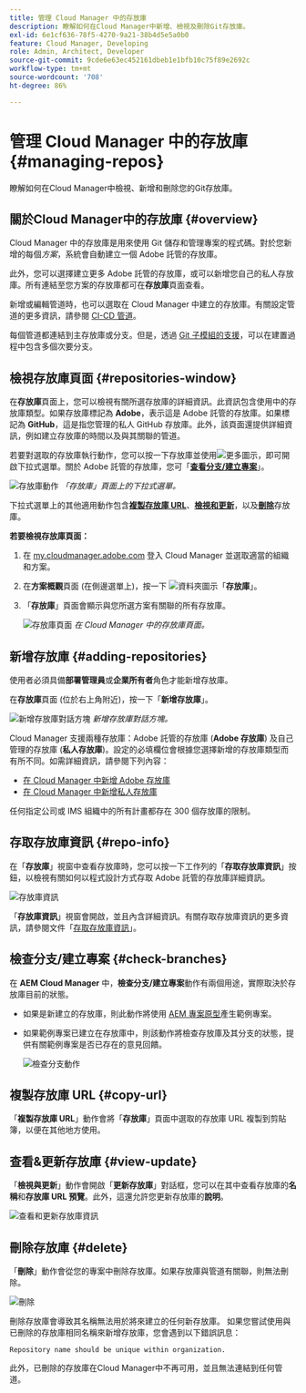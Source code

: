 ```yaml
---
title: 管理 Cloud Manager 中的存放庫
description: 瞭解如何在Cloud Manager中新增、檢視及刪除Git存放庫。
exl-id: 6e1cf636-78f5-4270-9a21-38b4d5e5a0b0
feature: Cloud Manager, Developing
role: Admin, Architect, Developer
source-git-commit: 9cde6e63ec452161dbeb1e1bfb10c75f89e2692c
workflow-type: tm+mt
source-wordcount: '708'
ht-degree: 86%

---
```



# 管理 Cloud Manager 中的存放庫 {#managing-repos}

瞭解如何在Cloud Manager中檢視、新增和刪除您的Git存放庫。

## 關於Cloud Manager中的存放庫 {#overview}

Cloud Manager 中的存放庫是用來使用 Git 儲存和管理專案的程式碼。對於您新增的每個&#x200B;*方案*，系統會自動建立一個 Adobe 託管的存放庫。

此外，您可以選擇建立更多 Adobe 託管的存放庫，或可以新增您自己的私人存放庫。所有連結至您方案的存放庫都可在&#x200B;**存放庫**&#x200B;頁面查看。

新增或編輯管道時，也可以選取在 Cloud Manager 中建立的存放庫。有關設定管道的更多資訊，請參閱 [CI-CD 管道](/help/implementing/cloud-manager/configuring-pipelines/introduction-ci-cd-pipelines.md)。

每個管道都連結到主存放庫或分支。但是，透過 [Git 子模組的支援](git-submodules.md)，可以在建置過程中包含多個次要分支。

## 檢視存放庫頁面 {#repositories-window}

在&#x200B;**存放庫**&#x200B;頁面上，您可以檢視有關所選存放庫的詳細資訊。此資訊包含使用中的存放庫類型。如果存放庫標記為 **Adobe**，表示這是 Adobe 託管的存放庫。如果標記為 **GitHub**，這是指您管理的私人 GitHub 存放庫。此外，該頁面還提供詳細資訊，例如建立存放庫的時間以及與其關聯的管道。

若要對選取的存放庫執行動作，您可以按一下存放庫並使用![更多圖示](https://spectrum.adobe.com/static/icons/workflow_18/Smock_More_18_N.svg)，即可開啟下拉式選單。關於 Adobe 託管的存放庫，您可「**[查看分支/建立專案](#check-branches)**」。

![存放庫動作](assets/repository-actions.png)
*「存放庫」頁面上的下拉式選單。*

下拉式選單上的其他適用動作包含&#x200B;**[複製存放庫 URL](#copy-url)**、**[檢視和更新](#view-update)**，以及&#x200B;**[刪除](#delete)**&#x200B;存放庫。

**若要檢視存放庫頁面：**

1. 在 [my.cloudmanager.adobe.com](https://my.cloudmanager.adobe.com/) 登入 Cloud Manager 並選取適當的組織和方案。

1. 在&#x200B;**方案概觀**&#x200B;頁面 (在側邊選單上)，按一下 ![資料夾圖示](https://spectrum.adobe.com/static/icons/workflow_18/Smock_Folder_18_N.svg)「**存放庫**」。

1. 「**存放庫**」頁面會顯示與您所選方案有關聯的所有存放庫。

   ![存放庫頁面](assets/repositories.png)
   *在 Cloud Manager 中的存放庫頁面。*

## 新增存放庫 {#adding-repositories}

使用者必須具備&#x200B;**部署管理員**&#x200B;或&#x200B;**企業所有者**&#x200B;角色才能新增存放庫。

在&#x200B;**存放庫**&#x200B;頁面 (位於右上角附近)，按一下「**新增存放庫**」。

![新增存放庫對話方塊](assets/repository-add.png)
*新增存放庫對話方塊。*

Cloud Manager 支援兩種存放庫：Adobe 託管的存放庫 (**Adobe 存放庫**) 及自己管理的存放庫 (**私人存放庫**)。設定的必填欄位會根據您選擇新增的存放庫類型而有所不同。如需詳細資訊，請參閱下列內容：

* [在 Cloud Manager 中新增 Adobe 存放庫](adobe-repositories.md)
* [在 Cloud Manager 中新增私人存放庫](private-repositories.md)

任何指定公司或 IMS 組織中的所有計畫都存在 300 個存放庫的限制。

## 存取存放庫資訊 {#repo-info}

在「**存放庫**」視窗中查看存放庫時，您可以按一下工作列的「**存取存放庫資訊**」按鈕，以檢視有關如何以程式設計方式存取 Adobe 託管的存放庫詳細資訊。

![存放庫資訊](assets/repository-access-repo-info2.png)

「**存放庫資訊**」視窗會開啟，並且內含詳細資訊。有關存取存放庫資訊的更多資訊，請參閱文件「[存取存放庫資訊](/help/implementing/cloud-manager/managing-code/accessing-repos.md)」。

## 檢查分支/建立專案 {#check-branches}

在 **AEM Cloud Manager** 中，**檢查分支/建立專案**&#x200B;動作有兩個用途，實際取決於存放庫目前的狀態。

* 如果是新建立的存放庫，則此動作將使用 [AEM 專案原型](https://experienceleague.adobe.com/zh-hant/docs/experience-manager-core-components/using/developing/archetype/overview)產生範例專案。
* 如果範例專案已建立在存放庫中，則該動作將檢查存放庫及其分支的狀態，提供有關範例專案是否已存在的意見回饋。

  ![檢查分支動作](assets/check-branches.png)

## 複製存放庫 URL {#copy-url}

「**複製存放庫 URL**」動作會將「**存放庫**」頁面中選取的存放庫 URL 複製到剪貼簿，以便在其他地方使用。

## 查看&amp;更新存放庫 {#view-update}

「**檢視與更新**」動作會開啟「**更新存放庫**」對話框，您可以在其中查看存放庫的&#x200B;**名稱**&#x200B;和&#x200B;**存放庫 URL 預覽**。此外，這還允許您更新存放庫的&#x200B;**說明**。

![查看和更新&#x200B;&#x200B;存放庫資訊](assets/repository-view-update.png)

## 刪除存放庫 {#delete}

「**刪除**」動作會從您的專案中刪除存放庫。如果存放庫與管道有關聯，則無法刪除。

![刪除](assets/repository-delete.png)

刪除存放庫會導致其名稱無法用於將來建立的任何新存放庫。 如果您嘗試使用與已刪除的存放庫相同名稱來新增存放庫，您會遇到以下錯誤訊息：

`Repository name should be unique within organization.`

此外，已刪除的存放庫在Cloud Manager中不再可用，並且無法連結到任何管道。

